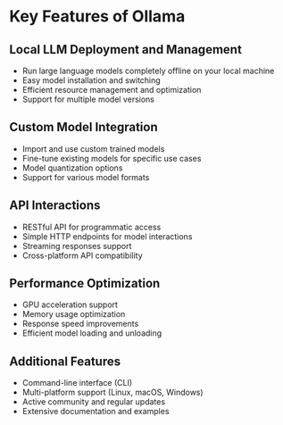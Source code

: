 # Key Features of Ollama

## Local LLM Deployment and Management
- Run large language models completely offline on your local machine
- Easy model installation and switching
- Efficient resource management and optimization
- Support for multiple model versions

## Custom Model Integration
- Import and use custom trained models
- Fine-tune existing models for specific use cases
- Model quantization options
- Support for various model formats

## API Interactions
- RESTful API for programmatic access
- Simple HTTP endpoints for model interactions
- Streaming responses support
- Cross-platform API compatibility

## Performance Optimization
- GPU acceleration support
- Memory usage optimization
- Response speed improvements
- Efficient model loading and unloading

## Additional Features
- Command-line interface (CLI)
- Multi-platform support (Linux, macOS, Windows)
- Active community and regular updates
- Extensive documentation and examples
